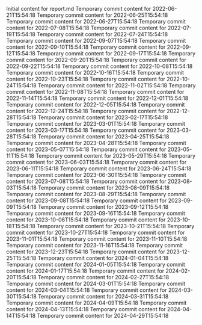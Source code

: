 Initial content for report.md
Temporary commit content for 2022-06-21T15:54:18
Temporary commit content for 2022-06-25T15:54:18
Temporary commit content for 2022-06-27T15:54:18
Temporary commit content for 2022-07-08T15:54:18
Temporary commit content for 2022-07-19T15:54:18
Temporary commit content for 2022-07-24T15:54:18
Temporary commit content for 2022-09-07T15:54:18
Temporary commit content for 2022-09-10T15:54:18
Temporary commit content for 2022-09-12T15:54:18
Temporary commit content for 2022-09-17T15:54:18
Temporary commit content for 2022-09-20T15:54:18
Temporary commit content for 2022-09-22T15:54:18
Temporary commit content for 2022-10-08T15:54:18
Temporary commit content for 2022-10-16T15:54:18
Temporary commit content for 2022-10-23T15:54:18
Temporary commit content for 2022-10-24T15:54:18
Temporary commit content for 2022-11-02T15:54:18
Temporary commit content for 2022-11-08T15:54:18
Temporary commit content for 2022-11-14T15:54:18
Temporary commit content for 2022-12-01T15:54:18
Temporary commit content for 2022-12-05T15:54:18
Temporary commit content for 2022-12-24T15:54:18
Temporary commit content for 2022-12-28T15:54:18
Temporary commit content for 2023-02-17T15:54:18
Temporary commit content for 2023-03-01T15:54:18
Temporary commit content for 2023-03-17T15:54:18
Temporary commit content for 2023-03-28T15:54:18
Temporary commit content for 2023-04-25T15:54:18
Temporary commit content for 2023-04-28T15:54:18
Temporary commit content for 2023-05-07T15:54:18
Temporary commit content for 2023-05-11T15:54:18
Temporary commit content for 2023-05-29T15:54:18
Temporary commit content for 2023-06-03T15:54:18
Temporary commit content for 2023-06-11T15:54:18
Temporary commit content for 2023-06-24T15:54:18
Temporary commit content for 2023-06-30T15:54:18
Temporary commit content for 2023-07-08T15:54:18
Temporary commit content for 2023-08-03T15:54:18
Temporary commit content for 2023-08-09T15:54:18
Temporary commit content for 2023-08-29T15:54:18
Temporary commit content for 2023-09-08T15:54:18
Temporary commit content for 2023-09-09T15:54:18
Temporary commit content for 2023-09-12T15:54:18
Temporary commit content for 2023-09-16T15:54:18
Temporary commit content for 2023-10-06T15:54:18
Temporary commit content for 2023-10-18T15:54:18
Temporary commit content for 2023-10-21T15:54:18
Temporary commit content for 2023-10-27T15:54:18
Temporary commit content for 2023-11-01T15:54:18
Temporary commit content for 2023-11-10T15:54:18
Temporary commit content for 2023-11-16T15:54:18
Temporary commit content for 2023-12-23T15:54:18
Temporary commit content for 2023-12-25T15:54:18
Temporary commit content for 2024-01-04T15:54:18
Temporary commit content for 2024-01-05T15:54:18
Temporary commit content for 2024-01-17T15:54:18
Temporary commit content for 2024-02-20T15:54:18
Temporary commit content for 2024-02-27T15:54:18
Temporary commit content for 2024-03-01T15:54:18
Temporary commit content for 2024-03-04T15:54:18
Temporary commit content for 2024-03-30T15:54:18
Temporary commit content for 2024-03-31T15:54:18
Temporary commit content for 2024-04-09T15:54:18
Temporary commit content for 2024-04-13T15:54:18
Temporary commit content for 2024-04-14T15:54:18
Temporary commit content for 2024-04-29T15:54:18
